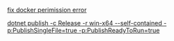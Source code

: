 [fix docker perimission error](https://www.digitalocean.com/community/questions/how-to-fix-docker-got-permission-denied-while-trying-to-connect-to-the-docker-daemon-socket) 

[dotnet publish -c Release -r win-x64 --self-contained -p:PublishSingleFile=true -p:PublishReadyToRun=true]()
